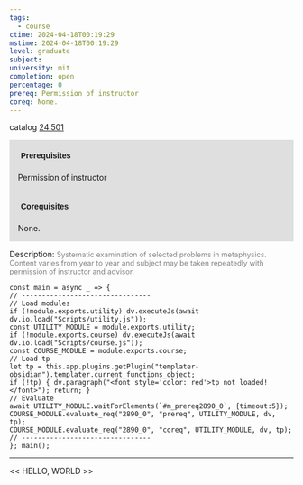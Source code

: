 ```yaml
---
tags:
  - course
ctime: 2024-04-18T00:19:29
mstime: 2024-04-18T00:19:29
level: graduate
subject: 
university: mit
completion: open
percentage: 0
prereq: Permission of instructor
coreq: None.
---
```


catalog [24.501](http://student.mit.edu/catalog/m24a.html#24.501)

<span style="display: block; padding: 15px; background-color: rgb(100, 100, 100, 0.2);"><font id="m_prereq2890_0" style="display: block; font-family: Arial, sans-serif; font-weight: bold; padding: 5px">Prerequisites</font><br><span id="prereq2890_0">Permission of instructor</span></span>
<span style="display: block; padding: 15px; background-color: rgb(100, 100, 100, 0.2);"><font id="m_coreq2890_0" style="display: block; font-family: Arial, sans-serif; font-weight: bold; padding: 5px">Corequisites</font><br><span id="coreq2890_0">None.</span></span>

<font style="">Description:</font>
<font style="color: grey; font-size: 0.8rem;">Systematic examination of selected problems in metaphysics. Content varies from year to year and subject may be taken repeatedly with permission of instructor and advisor.</font>

```dataviewjs
const main = async _ => {
// --------------------------------
// Load modules
if (!module.exports.utility) dv.executeJs(await dv.io.load("Scripts/utility.js"));
const UTILITY_MODULE = module.exports.utility;
if (!module.exports.course) dv.executeJs(await dv.io.load("Scripts/course.js"));
const COURSE_MODULE = module.exports.course;
// Load tp
let tp = this.app.plugins.getPlugin("templater-obsidian").templater.current_functions_object;
if (!tp) { dv.paragraph("<font style='color: red'>tp not loaded!</font>"); return; }
// Evaluate
await UTILITY_MODULE.waitForElements(`#m_prereq2890_0`, {timeout:5});
COURSE_MODULE.evaluate_req("2890_0", "prereq", UTILITY_MODULE, dv, tp);
COURSE_MODULE.evaluate_req("2890_0", "coreq", UTILITY_MODULE, dv, tp);
// --------------------------------
}; main();
```

---

<< HELLO, WORLD >>
